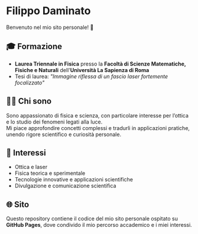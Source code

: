 # Filippo Daminato

Benvenuto nel mio sito personale! 🚀  

## 🎓 Formazione
- **Laurea Triennale in Fisica** presso la **Facoltà di Scienze Matematiche, Fisiche e Naturali** dell'**Università La Sapienza di Roma**  
- Tesi di laurea: *"Immagine riflessa di un fascio laser fortemente focalizzato"*

## 👨‍🔬 Chi sono
Sono appassionato di fisica e scienza, con particolare interesse per l’ottica e lo studio dei fenomeni legati alla luce.  
Mi piace approfondire concetti complessi e tradurli in applicazioni pratiche, unendo rigore scientifico e curiosità personale.  

## 🌱 Interessi
- Ottica e laser  
- Fisica teorica e sperimentale  
- Tecnologie innovative e applicazioni scientifiche  
- Divulgazione e comunicazione scientifica  

## 🌐 Sito
Questo repository contiene il codice del mio sito personale ospitato su **GitHub Pages**, dove condivido il mio percorso accademico e i miei interessi.
